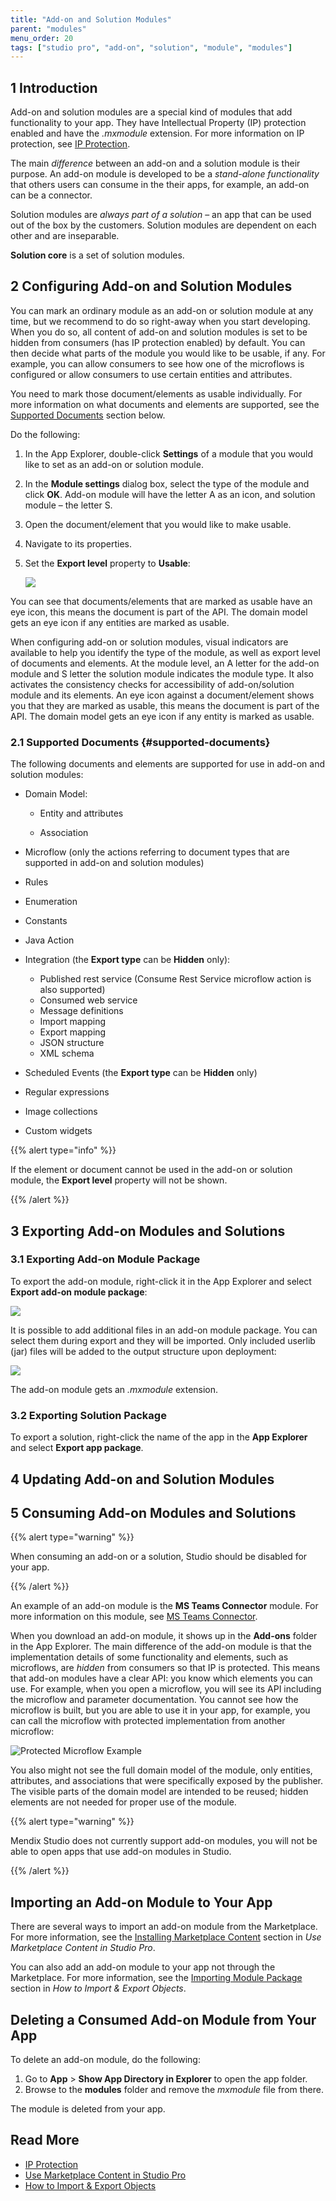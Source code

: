 ```yaml
---
title: "Add-on and Solution Modules"
parent: "modules"
menu_order: 20
tags: ["studio pro", "add-on", "solution", "module", "modules"]
---
```


## 1 Introduction

Add-on and solution modules are a special kind of modules that add functionality to your app. They have Intellectual Property (IP) protection enabled and have the *.mxmodule* extension. For more information on IP protection, see [IP Protection](/appstore/creating-content/sol-ip-protection). 

The main *difference* between an add-on and a solution module is their purpose. An add-on module is developed to be a *stand-alone functionality* that others users can consume in the their apps, for example, an add-on can be a connector. 

Solution modules are *always part of a solution* – an app that can be used out of the box by the customers. Solution modules are dependent on each other and are inseparable.  

**Solution core** is a set of solution modules. 

## 2 Configuring Add-on and Solution Modules

You can mark an ordinary module as an add-on or solution module at any time, but we recommend to do so right-away when you start developing. When you do so, all content of add-on and solution modules is set to be hidden from consumers (has IP protection enabled) by default. You can then decide what parts of the module you would like to be usable, if any. For example, you can allow consumers to see how one of the microflows is configured or allow consumers to use certain entities and attributes. 

You need to mark those document/elements as usable individually. For more information on what documents and elements are supported, see the [Supported Documents](#supported-documents) section below. 

Do the following:

1. In the App Explorer, double-click **Settings** of a module that you would like to set as an add-on or solution module. 

2. In the **Module settings** dialog box, select the type of the module and click **OK**. Add-on module will have the letter A as an icon, and solution module – the letter S. 

3. Open the document/element that you would like to make usable.

2. Navigate to its properties.

3. Set the **Export level** property to **Usable**:

   ![](attachments/add-on-and-solution-modules/export-level-property.png)
   

You can see that documents/elements that are marked as usable have an eye icon, this means the document is part of the API. The domain model gets an eye icon if any entities are marked as usable. 

When configuring add-on or solution modules, visual indicators are available to help you identify the type of the module, as well as export level of documents and elements. At the module level, an A letter for the add-on module and S letter the solution module indicates the module type. It also activates the consistency checks for accessibility of add-on/solution module and its elements. An eye icon against a document/element shows you that they are marked as usable, this means the document is part of the API. The domain model gets an eye icon if any entity is marked as usable. 

### 2.1 Supported Documents {#supported-documents}

The following documents and elements are supported for use in add-on and solution modules:

* Domain Model:

    * Entity and attributes

    * Association
* Microflow (only the actions referring to document types that are supported in add-on and solution modules)
* Rules
* Enumeration
* Constants
* Java Action
* Integration (the **Export type** can be **Hidden** only):

    * Published rest service (Consume Rest Service microflow action is also supported)
    * Consumed web service
    * Message definitions
    * Import mapping
    * Export mapping
    * JSON structure
    * XML schema
* Scheduled Events (the **Export type** can be **Hidden** only)
* Regular expressions
* Image collections
* Custom widgets

{{% alert type="info" %}}

If the element or document cannot be used in the add-on or solution module, the **Export level** property will not be shown. 

{{% /alert %}}

## 3 Exporting Add-on Modules and Solutions

### 3.1 Exporting Add-on Module Package

To export the add-on module, right-click it in the App Explorer and select **Export add-on module package**: 

![](attachments/add-on-and-solution-modules/export-add-on.png)

It is possible to add additional files in an add-on module package. You can select them during export and they will be imported. Only included userlib (jar) files will be added to the output structure upon deployment:

![](attachments/add-on-and-solution-modules/select-depencencies-add-on-export.png)

The add-on module gets an *.mxmodule* extension.

### 3.2 Exporting Solution Package

To export a solution, right-click the name of the app in the **App Explorer** and select **Export app package**.



## 4 Updating Add-on and Solution Modules

## 5 Consuming Add-on Modules and Solutions

{{% alert type="warning" %}}

When consuming an add-on or a solution, Studio should be disabled for your app. 

{{% /alert %}}

An example of an add-on module is the **MS Teams Connector** module. For more information on this module, see [MS Teams Connector](/appstore/app-services/ms-teams-connector).

When you download an add-on module, it shows up in the **Add-ons** folder in the App Explorer. The main difference of the add-on module is that the implementation details of some functionality and elements, such as microflows, are *hidden* from consumers so that IP is protected. This means that add-on modules have a clear API: you know which elements you can use. For example, when you open a microflow, you will see its API including the microflow and parameter documentation. You cannot see how the microflow is built, but you are able to use it in your app, for example, you can call the microflow with protected implementation from another microflow:

![Protected Microflow Example](attachments/add-on-and-solution-modules/protected-microflow.png)

You also might not see the full domain model of the module, only entities, attributes, and associations that were specifically exposed by the publisher. The visible parts of the domain model are intended to be reused; hidden elements are not needed for proper use of the module.

{{% alert type="warning" %}}

Mendix Studio does not currently support add-on modules, you will not be able to open apps that use add-on modules in Studio.

{{% /alert %}}

## Importing an Add-on Module to Your App

There are several ways to import an add-on module from the Marketplace. For more information, see the [Installing Marketplace Content](/appstore/general/app-store-content#install) section in *Use Marketplace Content in Studio Pro*.

You can also add an add-on module to your app not through the Marketplace. For more information, see the [Importing Module Package](/howto/integration/importing-and-exporting-objects#import-module) section in *How to Import & Export Objects*. 

## Deleting a Consumed Add-on Module from Your App

To delete an add-on module, do the following:

1. Go to  **App** > **Show App Directory in Explorer** to open the app folder.
2. Browse to the **modules** folder and remove the *mxmodule* file from there.

The module is deleted from your app.

## Read More

* [IP Protection](/appstore/creating-content/sol-ip-protection)
* [Use Marketplace Content in Studio Pro](/appstore/general/app-store-content)
* [How to Import & Export Objects](/howto/integration/importing-and-exporting-objects)

